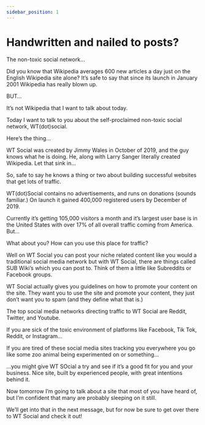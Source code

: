 ```yaml
---
sidebar_position: 1
---
```

# Handwritten and nailed to posts?

The non-toxic social network…

Did you know that Wikipedia averages 600 new articles a day just on the English Wikipedia site alone?  It’s safe to say that since its launch in January 2001  Wikipedia has really blown up.  


BUT…


It’s not Wikipedia that I want to talk about today.

Today I want to talk to you about the self-proclaimed non-toxic social network, WT(dot)social.


Here’s the thing…


WT Social was created by Jimmy Wales in October of 2019, and the guy knows what he is doing.  He, along with Larry Sanger literally created Wikipedia.  Let that sink in…


So, safe to say he knows a thing or two about building successful websites that get lots of traffic.


WT(dot)Social contains no advertisements, and runs on donations (sounds familiar.) On launch it gained 400,000 registered users by December of 2019.  


Currently it’s getting 105,000 visitors a month and it’s largest user base is in the United States with over 17% of all overall traffic coming from America.
But…


What about you?  How can you use this place for traffic?


Well on WT Social you can post your niche related content like you would a traditional social media network but with WT Social, there are things called SUB Wiki’s which you can post to.  Think of them a little like Subreddits or  Facebook groups.


WT Social actually gives you guidelines on how to promote your content on the site.  They want you to use the site and promote your content, they just don’t want you to spam (and they define what that is.)


The top social media networks directing traffic to WT Social are Reddit, Twitter, and Youtube.

If you are sick of the toxic environment of platforms like Facebook, Tik Tok, Reddit, or Instagram…


If you are tired of these social media sites tracking you everywhere you go like some zoo animal being experimented on or something…


…you might give WT SOcial a try and see if it’s a good fit for you and your business.  Nice site, built by experienced people, with great intentions behind it.

Now tomorrow I’m going to talk about a site that most of you have heard of, but I’m confident that many are probably sleeping on it still.  

We’ll get into that in the next message, but for now be sure to get over there to WT Social and check it out!

